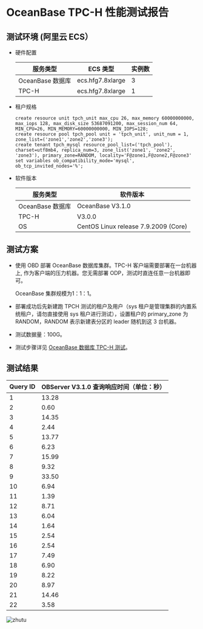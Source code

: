 OceanBase TPC-H 性能测试报告 
===========================================



测试环境 (阿里云 ECS） 
-----------------------------------

* 硬件配置

  

  |     服务类型      |      ECS 类型      | 实例数 |
  |---------------|------------------|-----|
  | OceanBase 数据库 | ecs.hfg7.8xlarge | 3   |
  | TPC-H         | ecs.hfg7.8xlarge | 1   |

  

* 租户规格

  ```unknow
  create resource unit tpch_unit max_cpu 26, max_memory 60000000000, max_iops 128, max_disk_size 53687091200, max_session_num 64, MIN_CPU=26, MIN_MEMORY=60000000000, MIN_IOPS=128;
  create resource pool tpch_pool unit = 'tpch_unit', unit_num = 1, zone_list=('zone1','zone2','zone3');
  create tenant tpch_mysql resource_pool_list=('tpch_pool'), charset=utf8mb4, replica_num=3, zone_list('zone1', 'zone2', 'zone3'), primary_zone=RANDOM, locality='F@zone1,F@zone2,F@zone3' set variables ob_compatibility_mode='mysql', ob_tcp_invited_nodes='%';
  ```

  

* 软件版本

  

  |     服务类型      |                 软件版本                 |
  |---------------|--------------------------------------|
  | OceanBase 数据库 | OceanBase V3.1.0                     |
  | TPC-H         | V3.0.0                               |
  | OS            | CentOS Linux release 7.9.2009 (Core) |

  




测试方案 
-------------------------

* 使用 OBD 部署 OceanBase 数据库集群。TPC-H 客户端需要部署在一台机器上, 作为客户端的压力机器。您无需部署 ODP，测试时直连任意一台机器即可。

  OceanBase 集群规模为1：1：1。
  

* 部署成功后先新建跑 TPCH 测试的租户及用户（sys 租户是管理集群的内置系统租户，请勿直接使用 sys 租户进行测试），设置租户的 primary_zone 为 RANDOM，RANDOM 表示新建表分区的 leader 随机到这 3 台机器。

  

* 测试数据量：100G。

  

* 测试步骤详见 [OceanBase 数据库 TPC-H 测试](/docs-cn/3.performance-white-paper/1.tpch-test-for-oceanbase/)。

  




测试结果 
-------------------------



| **Query ID** | **OBServer V3.1.0**  **查询响应时间（单位：秒）** |
|--------------|-------------------------------------------------------|
| 1            | 13.28                                                 |
| 2            | 0.60                                                  |
| 3            | 14.35                                                 |
| 4            | 2.44                                                  |
| 5            | 13.77                                                 |
| 6            | 6.23                                                  |
| 7            | 15.99                                                 |
| 8            | 9.32                                                  |
| 9            | 33.50                                                 |
| 10           | 6.94                                                  |
| 11           | 1.39                                                  |
| 12           | 8.71                                                  |
| 13           | 6.04                                                  |
| 14           | 1.64                                                  |
| 15           | 2.54                                                  |
| 16           | 2.54                                                  |
| 17           | 7.49                                                  |
| 18           | 6.90                                                  |
| 19           | 8.22                                                  |
| 20           | 8.97                                                  |
| 21           | 14.46                                                 |
| 22           | 3.58                                                  |



![zhutu](https://help-static-aliyun-doc.aliyuncs.com/assets/img/zh-CN/3102684261/p289736.png)



